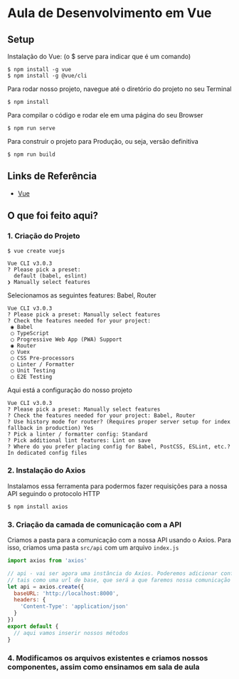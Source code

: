 # Aula de Desenvolvimento em Vue

## Setup
Instalação do Vue:
(o $ serve para indicar que é um comando)
```
$ npm install -g vue
$ npm install -g @vue/cli
```

Para rodar nosso projeto, navegue até o diretório do projeto no seu Terminal

```
$ npm install
```

Para compilar o código e rodar ele em uma página do seu Browser
```
$ npm run serve
```

Para construir o projeto para Produção, ou seja, versão definitiva
```
$ npm run build
```

## Links de Referência

- [Vue](https://br.vuejs.org/index.html)

## O que foi feito aqui?
### 1. Criação do Projeto
```
$ vue create vuejs

Vue CLI v3.0.3
? Please pick a preset:
  default (babel, eslint)
❯ Manually select features
```
Selecionamos as seguintes features: Babel, Router
```
Vue CLI v3.0.3
? Please pick a preset: Manually select features
? Check the features needed for your project:
 ◉ Babel
 ◯ TypeScript
 ◯ Progressive Web App (PWA) Support
 ◉ Router
 ◯ Vuex
 ◯ CSS Pre-processors
 ◯ Linter / Formatter
 ◯ Unit Testing
 ◯ E2E Testing
```
Aqui está a configuração do nosso projeto
```
Vue CLI v3.0.3
? Please pick a preset: Manually select features
? Check the features needed for your project: Babel, Router
? Use history mode for router? (Requires proper server setup for index fallback in production) Yes
? Pick a linter / formatter config: Standard
? Pick additional lint features: Lint on save
? Where do you prefer placing config for Babel, PostCSS, ESLint, etc.? In dedicated config files
```

### 2. Instalação do Axios
Instalamos essa ferramenta para podermos fazer requisições para a nossa API seguindo o protocolo HTTP
```
$ npm install axios
```

### 3. Criação da camada de comunicação com a API
Criamos a pasta para a comunicação com a nossa API usando o Axios. Para isso, criamos uma pasta `src/api`
com um arquivo `index.js`

```javascript
import axios from 'axios'

// api - vai ser agora uma instância do Axios. Poderemos adicionar configurações especiais para ela
// tais como uma url de base, que será a que faremos nossa comunicação com o backend
let api = axios.create({
  baseURL: 'http://localhost:8000',
  headers: {
    'Content-Type': 'application/json'
  }
})
export default {
  // aqui vamos inserir nossos métodos
}
```

### 4. Modificamos os arquivos existentes e criamos nossos componentes, assim como ensinamos em sala de aula
